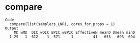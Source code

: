 # compare

    Code
      compare(list(samplers_LNR), cores_for_props = 1)
    Output
        MD wMD  DIC wDIC BPIC wBPIC EffectiveN meanD Dmean minD
      1 29   1 -612    1 -571     1         41  -653  -693 -694

